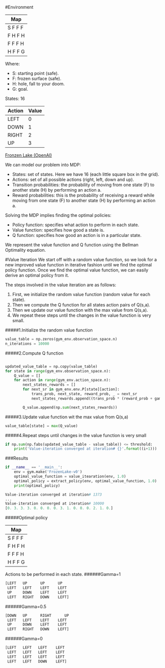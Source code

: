 #Environment

|   Map    |
|----------|
| S F F F  |
| F H F H  |
| F F F H  |
| H F F G  |
Where:
* S: starting point (safe).
* F: frozen surface (safe).
* H: hole, fall to your doom.
* G: goal.

States: 16

|Action|Value|
|------|-----|
| LEFT |  0  |
| DOWN |  1  |
| RIGHT|  2  |
|  UP  |  3  |



[Fronzen Lake (OpenAI)](https://gym.openai.com/envs/FrozenLake-v0/)

We can model our problem into MDP:
* States: set of states. Here we have 16 (each little square box in the grid).
* Actions: set of all possible actions (right, left, down and up).
* Transition probabilities: the probability of moving from one state (F) to another state (H) by performing an action a.
* Reward probabilities: this is the probability of receiving a reward while moving from one state (F) to another state (H) by performing an action a.


Solving the MDP implies finding the optimal policies:
* Policy function: specifies what action to perform in each state.
* Value function: specifies how good a state is.
* Q function: specifies how good an action is in a particular state.

We represent the value function and Q function using the Bellman Optimality equation.

#Value Iteration
We start off with a random value function, so we look for a new improved value function in iterative fashion until we find the optimal policy function. Once we find the optimal value function, we can easily derive an optimal policy from it.

The steps involved in the value iteration are as follows:
1. First, we initialize the random value function (random value for each state).
2. Then we compute the Q function for all states action pairs of Q(s,a).
3. Then we update our value function with the max value from Q(s,a).
4. We repeat these steps until the changes in the value function is very small.

#####1.Initialize the random value function
```python
value_table = np.zeros(gym_env.observation_space.n)
n_iterations = 10000
```

#####2.Compute Q function
```python

updated_value_table = np.copy(value_table)
for state in range(gym_env.observation_space.n):
    Q_value = []
    for action in range(gym_env.action_space.n):
        next_states_rewards = []
        for next_sr in gym_env.env.P[state][action]:
            trans_prob, next_state, reward_prob, _ = next_sr
            next_states_rewards.append((trans_prob * (reward_prob + gamma * updated_value_table[next_state])))

        Q_value.append(np.sum(next_states_rewards))
```

#####3.Update value function wit the max value from Q(s,a)
```python
value_table[state] = max(Q_value)
```

#####4.Repeat steps until changes in the value function is very small
```python
if np.sum(np.fabs(updated_value_table - value_table)) <= threshold:
    print('Value-iteration converged at iteration# {}'.format((i+1)))
```

###Results

```python
if __name__ == '__main__':
    env = gym.make('FrozenLake-v0')
    optimal_value_function = value_itearation(env, 1.0)
    optimal_policy = extract_policy(env, optimal_value_function, 1.0)
    print(optimal_policy)
```

```python
Value-iteration converged at iteration# 1373
...
Value-iteration converged at iteration# 10000
[0. 3. 3. 3. 0. 0. 0. 0. 3. 1. 0. 0. 0. 2. 1. 0.]
```
#####Optimal policy

|          Map             |
|--------------------------|
| S     F       F       F  |
| F     H       F       H  |
| F     F       F       H  |
| H     F       F       G  |

Actions to be performed in each state.
######Gamma=1
```python
[LEFT   UP      UP      UP 
 LEFT   LEFT    LEFT    LEFT 
 UP     DOWN    LEFT    LEFT 
 LEFT   RIGHT   DOWN    LEFT]
```
######Gamma=0.5
```python
[DOWN   UP      RIGHT      UP 
 LEFT   LEFT    LEFT    LEFT 
 UP     DOWN    LEFT    LEFT 
 LEFT   RIGHT   DOWN    LEFT]
```
######Gamma=0
```python
[LEFT   LEFT   LEFT    LEFT 
 LEFT   LEFT   LEFT    LEFT 
 LEFT   LEFT   LEFT    LEFT 
 LEFT   LEFT   DOWN    LEFT]
```